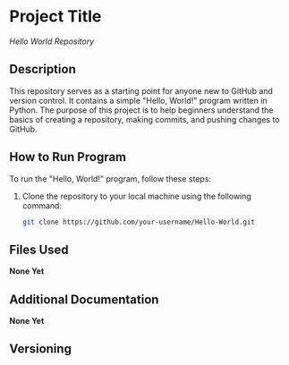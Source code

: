 # Project Title

*Hello World Repository*

## Description

This repository serves as a starting point for anyone new to GitHub and version control. It contains a simple "Hello, World!" program written in Python. The purpose of this project is to help beginners understand the basics of creating a repository, making commits, and pushing changes to GitHub.

## How to Run Program

To run the "Hello, World!" program, follow these steps:

1. Clone the repository to your local machine using the following command:

   ```bash
   git clone https://github.com/your-username/Hello-World.git
## Files Used

**None Yet**

## Additional Documentation

**None Yet**

## Versioning
